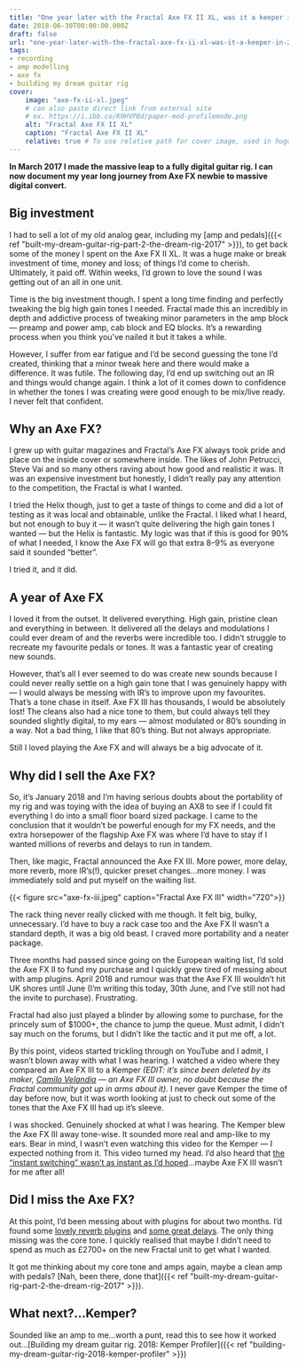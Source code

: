 ```yaml
---
title: "One year later with the Fractal Axe FX II XL, was it a keeper in 2018?"
date: 2018-06-30T00:00:00.000Z
draft: false
url: "one-year-later-with-the-fractal-axe-fx-ii-xl-was-it-a-keeper-in-2018"
tags:
- recording
- amp modelling
- axe fx
- building my dream guitar rig
cover:
    image: "axe-fx-ii-xl.jpeg"
    # can also paste direct link from external site
    # ex. https://i.ibb.co/K0HVPBd/paper-mod-profilemode.png
    alt: "Fractal Axe FX II XL"
    caption: "Fractal Axe FX II XL"
    relative: true # To use relative path for cover image, used in hugo Page-bundles
---
```


**In March 2017 I made the massive leap to a fully digital guitar rig. I can now document my year long journey from Axe FX newbie to massive digital convert.**

## Big investment

I had to sell a lot of my old analog gear, including my [amp and pedals]({{< ref "built-my-dream-guitar-rig-part-2-the-dream-rig-2017" >}}), to get back some of the money I spent on the Axe FX II XL. It was a huge make or break investment of time, money and loss; of things I’d come to cherish. Ultimately, it paid off. Within weeks, I’d grown to love the sound I was getting out of an all in one unit.

Time is the big investment though. I spent a long time finding and perfectly tweaking the big high gain tones I needed. Fractal made this an incredibly in depth and addictive process of tweaking minor parameters in the amp block — preamp and power amp, cab block and EQ blocks. It’s a rewarding process when you think you’ve nailed it but it takes a while.

However, I suffer from ear fatigue and I’d be second guessing the tone I’d created, thinking that a minor tweak here and there would make a difference. It was futile. The following day, I’d end up switching out an IR and things would change again. I think a lot of it comes down to confidence in whether the tones I was creating were good enough to be mix/live ready. I never felt that confident.

## Why an Axe FX?

I grew up with guitar magazines and Fractal’s Axe FX always took pride and place on the inside cover or somewhere inside. The likes of John Petrucci, Steve Vai and so many others raving about how good and realistic it was. It was an expensive investment but honestly, I didn’t really pay any attention to the competition, the Fractal is what I wanted.

I tried the Helix though, just to get a taste of things to come and did a lot of testing as it was local and obtainable, unlike the Fractal. I liked what I heard, but not enough to buy it — it wasn’t quite delivering the high gain tones I wanted — but the Helix is fantastic. My logic was that if this is good for 90% of what I needed, I know the Axe FX will go that extra 8–9% as everyone said it sounded “better”.

I tried it, and it did.

## A year of Axe FX

I loved it from the outset. It delivered everything. High gain, pristine clean and everything in between. It delivered all the delays and modulations I could ever dream of and the reverbs were incredible too. I didn’t struggle to recreate my favourite pedals or tones. It was a fantastic year of creating new sounds.

However, that’s all I ever seemed to do was create new sounds because I could never really settle on a high gain tone that I was genuinely happy with — I would always be messing with IR’s to improve upon my favourites. That’s a tone chase in itself. Axe FX III has thousands, I would be absolutely lost! The cleans also had a nice tone to them, but could always tell they sounded slightly digital, to my ears — almost modulated or 80’s sounding in a way. Not a bad thing, I like that 80’s thing. But not always appropriate.

Still I loved playing the Axe FX and will always be a big advocate of it.

## Why did I sell the Axe FX?

So, it’s January 2018 and I’m having serious doubts about the portability of my rig and was toying with the idea of buying an AX8 to see if I could fit everything I do into a small floor board sized package. I came to the conclusion that it wouldn’t be powerful enough for my FX needs, and the extra horsepower of the flagship Axe FX was where I’d have to stay if I wanted millions of reverbs and delays to run in tandem.

Then, like magic, Fractal announced the Axe FX III. More power, more delay, more reverb, more IR’s(!), quicker preset changes…more money. I was immediately sold and put myself on the waiting list.

{{< figure src="axe-fx-iii.jpeg" caption="Fractal Axe FX III" width="720">}}

The rack thing never really clicked with me though. It felt big, bulky, unnecessary. I’d have to buy a rack case too and the Axe FX II wasn’t a standard depth, it was a big old beast. I craved more portability and a neater package.

Three months had passed since going on the European waiting list, I’d sold the Axe FX II to fund my purchase and I quickly grew tired of messing about with amp plugins. April 2018 and rumour was that the Axe FX III wouldn’t hit UK shores until June (I’m writing this today, 30th June, and I’ve still not had the invite to purchase). Frustrating.

Fractal had also just played a blinder by allowing some to purchase, for the princely sum of $1000+, the chance to jump the queue. Must admit, I didn’t say much on the forums, but I didn’t like the tactic and it put me off, a lot.

By this point, videos started trickling through on YouTube and I admit, I wasn’t blown away with what I was hearing. I watched a video where they compared an Axe FX III to a Kemper *(EDIT: it’s since been deleted by its maker, *[*Camilo Velandia*](https://www.youtube.com/user/camilovelandiamusic)* — an Axe FX III owner, no doubt because the Fractal community got up in arms about it)*. I never gave Kemper the time of day before now, but it was worth looking at just to check out some of the tones that the Axe FX III had up it’s sleeve.

I was shocked. Genuinely shocked at what I was hearing. The Kemper blew the Axe FX III away tone-wise. It sounded more real and amp-like to my ears. Bear in mind, I wasn’t even watching this video for the Kemper — I expected nothing from it. This video turned my head. I’d also heard that [the “instant switching” wasn’t as instant as I’d hoped](https://forum.fractalaudio.com/threads/scene-preset-switching-latency.137181/)…maybe Axe FX III wasn’t for me after all!

## Did I miss the Axe FX?

At this point, I’d been messing about with plugins for about two months. I’d found some [lovely reverb plugins](https://valhalladsp.com/shop/reverb/valhalla-vintage-verb/) and [some great delays](https://www.native-instruments.com/en/products/komplete/effects/replika-xt/). The only thing missing was the core tone. I quickly realised that maybe I didn’t need to spend as much as £2700+ on the new Fractal unit to get what I wanted.

It got me thinking about my core tone and amps again, maybe a clean amp with pedals? [Nah, been there, done that]({{< ref "built-my-dream-guitar-rig-part-2-the-dream-rig-2017" >}}).

## What next?…Kemper?

Sounded like an amp to me…worth a punt, read this to see how it worked out&hellip;[Building my dream guitar rig. 2018: Kemper Profiler]({{< ref "building-my-dream-guitar-rig-2018-kemper-profiler" >}})
